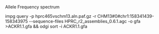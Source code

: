 Allele Frequency spectrum 





impg query -p hprc465vschm13.aln.paf.gz -r CHM13#0#chr1:158341439-158343975 --sequence-files HPRC_r2_assemblies_0.6.1.agc -o gfa >ACKR1.1.gfa && odgi sort -i ACKR1.1.gfa 
